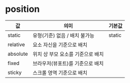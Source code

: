 # position

| 값 | 의미 | 기본값 |
| --- | --- | --- |
| static | 유형(기준) 없음 / 배치 불가능 | static |
| relative | 요소 자신을 기준으로 배치 |   |
| absolute | 위치 상 부모 요소를 기준으로 배치 |   |
| fixed | 브라우저(뷰포트)를 기준으로 배치 |   |
| sticky | 스크롤 영역 기준으로 배치 |   |